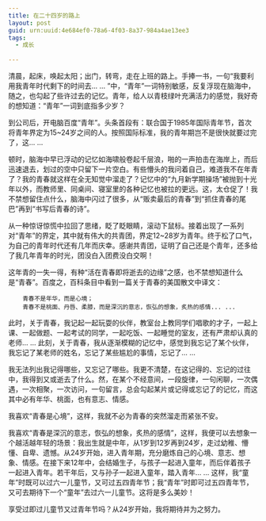 ```yaml
---
title: 在二十四岁的路上
layout: post
guid: urn:uuid:4e684ef0-78a6-4f03-8a37-984a4ae13ee3
tags:
  - 成长 
  
---
```


清晨，起床，唤起太阳；出门，转弯，走在上班的路上。手捧一书，一句“我要利用我青年时代剩下的时间去... ... ”中，“青年”一词特别敏感，反复浮现在脑海中，随之，也勾起了些许过去的记忆。青年，给人以青枝绿叶充满活力的感觉，我好奇的想知道：“青年”一词到底指多少岁？

到公司后，开电脑百度“青年”。头条首段有：联合国于1985年国际青年节，首次将青年界定为15~24岁之间的人。按照国际标准，我的青年期岂不是很快就要过完了，这... ...

顿时，脑海中早已浮动的记忆如海啸般卷起千层浪，啪的一声拍击在海岸上，而后迅速退去，划过的空中只留下一片空白。有些懵头的我问着自己，难道我不在年青了？我的青春就这样在全无知觉中溜走了？记忆中的“九月新学期操场”被抛到十光年以外，而教师里、同桌间、寝室里的各种记忆也被拉的更远。这，太仓促了！我不禁想留住点什么，脑海中闪过了很多，从“贩卖最后的青春”到“抓住青春的尾巴”再到“书写后青春的诗”。

从一种惊讶惊慌中拉回了思绪，眨了眨眼睛，滚动下鼠标。接着出现了一系列对“青年”的界定，其中就有伟大的共青团，界定12~28岁为青年。终于松了口气，为自己的青年时代还有几年而庆幸。感谢共青团，证明了自己还是个青年，还多给了我几年青年的时光，团没白入团费没白交啊！

这年青的一失一得，有种“活在青春即将逝去的边缘”之感，也不禁想知道什么是“青春”。百度之，百科条目中看到一篇关于青春的美国散文中译文：

		青春不是年华，而是心境；
        青春不是桃面、丹唇、柔膝，而是深沉的意志，恢弘的想象，炙热的感情... ... 

此时，关于青春，我记起一起玩耍的伙伴，教室台上教同学们唱歌的才子，一起上课、一起做题、一起考试的同学，一起吃饭、一起睡觉的室友，还有严肃却认真的老师... ... 此刻，关于青春，我从逐渐模糊的记忆中，感觉到我忘记了某个伙伴，我忘记了某老师的姓名，忘记了某些尴尬的事情，忘记了... ...


我无法列出我记得哪些，又忘记了哪些。我更不清楚，在这记得的、忘记的过往中，我得到又或逝去了什么。然，在某个不经意间，一段旋律，一句闲聊，一次偶遇，一次相聚，一次访问，一句留言，总会勾起某片或记得或忘记了的记忆，而这其中必有年华、桃面，也有意志、情感。


我喜欢“青春是心境”，这样，我就不必为青春的突然溜走而紧张不安。


我喜欢“青春是深沉的意志，恢弘的想象，炙热的感情”，这样，我便可以去想象一个越活越年轻的场景：我出生就是中年，从1岁到12岁再到24岁，走过幼稚、懵懂、自卑、遗憾。从24岁开始，进入青年期，充分磨炼自己的心境、意志、想象、情感。在接下来12年中，会结婚生子，与孩子一起进入童年，而后伴着孩子一起进入青年。若干年后，又与孙子一起进入童年，踏入青年... ... 这样，我“童年”时既可以过六一儿童节，又可过五四青年节；我“青年”时即可过五四青年节，又可去期待下一个“童年”去过六一儿童节。这将是多么美妙！


享受过即过儿童节又过青年节吗？从24岁开始，我将期待并为之努力。  




